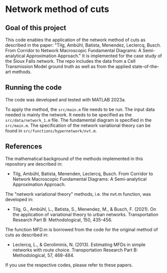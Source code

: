 # Network method of cuts

## Goal of this project

This code enables the application of the network method of cuts as described in the paper: "Tilg, Ambühl, Batista, Menendez, Leclercq, Busch. From Corridor to Network Macroscopic Fundamental Diagrams: A Semi-analytical Approximation Approach." It is implemented for the case study of the Sioux Falls network. The repo includes the data from a Cell Transmission Model ground truth as well as from the applied state-of-the-art methods.

## Running the code
The code was developed and tested with MATLAB 2023a.

To apply the method, the `src/main.m` file needs to be run. The input data needed is mainly the network. It needs to be specified as the `src/data/network_1.m` file. The fundamental diagram is specified in the `src/main.m`. The specification of the network variational theory can be found in `src/functions/hypernetwork/nvt.m`.

## References

The mathematical background of the methods implemented in this repository are described in:

- Tilg, Ambühl, Batista, Menenden, Leclercq, Busch. From Corridor to Network Macroscopic Fundamental
Diagrams: A Semi-analytical Approximation Approach.

The "network variational theory" methods, i.e. the nvt.m function, was developed in:

- Tilg, G., Ambühl, L., Batista, S., Menendez, M., & Busch, F. (2021). On the application of variational theory to urban networks. Transportation Research Part B: Methodological, 150, 435-456.

The function MFD.m is borrowed from the code for the original method of cuts as described in:

- Leclercq, L., & Geroliminis, N. (2013). Estimating MFDs in simple networks with route choice. Transportation Research Part B: Methodological, 57, 468-484.

If you use the respective codes, please refer to these papers.
